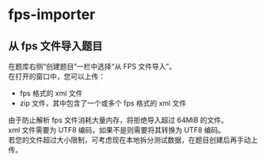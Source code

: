 # fps-importer

## 从 fps 文件导入题目

在题库右侧“创建题目”一栏中选择“从 FPS 文件导入”。  
在打开的窗口中，您可以上传：

- fps 格式的 xml 文件
- zip 文件，其中包含了一个或多个 fps 格式的 xml 文件

由于防止解析 fps 文件消耗大量内存，将拒绝导入超过 64MiB 的文件。  
xml 文件需要为 UTF8 编码，如果不是则需要将其转换为 UTF8 编码。  
若您的文件超过大小限制，可考虑现在本地拆分测试数据，在题目创建后再手动上传。
